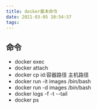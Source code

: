 ```yaml
---
title: docker基本命令
date: 2021-03-05 10:54:57
tags:
---
```


## 命令

* docker exec
* docker attach
* docker cp id:容器路径 主机路径
* docker run -it images /bin/bash 
* docker run -d images /bin/bash 
* docker logs -f -t --tail
* docker ps